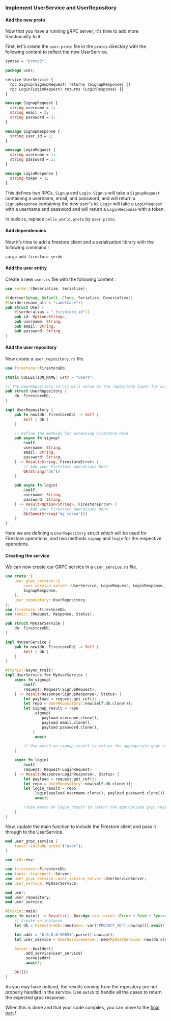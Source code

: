 ### Implement UserService and UserRepository

#### Add the new proto
Now that you have a running gRPC server, it's time to add more functionality to it.

First, let's create the `user.proto` file in the `protos` directory with the following content to reflect the new UserService.

```protobuf
syntax = "proto3";

package user;

service UserService {
  rpc Signup(SignupRequest) returns (SignupResponse) {}
  rpc Login(LoginRequest) returns (LoginResponse) {}
}

message SignupRequest {
  string username = 1;
  string email = 2;
  string password = 3;
}

message SignupResponse {
  string user_id = 1;
}

message LoginRequest {
  string username = 1;
  string password = 2;
}

message LoginResponse {
  string token = 1;
}
```

This defines two RPCs, `Signup` and `Login`. `Signup` will take a `SignupRequest` containing a username, email, and password, and will return a `SignupResponse` containing the new user's id. `Login` will take a `LoginRequest` with a username and password and will return a `LoginResponse` with a token.

In build.rs, replace `hello_world.proto` by `user.proto`.

#### Add dependencies 

Now it’s time to add a firestore client and a serialization library with the following command :

`cargo add firestore serde`

#### Add the user entity

Create a new `user.rs` file with the following content :

```rust
use serde::{Deserialize, Serialize};

#[derive(Debug, Default, Clone, Serialize, Deserialize)]
#[serde(rename_all = "camelCase")]
pub struct User {
    #[serde(alias = "_firestore_id")]
    pub id: Option<String>,
    pub username: String,
    pub email: String,
    pub password: String,
}

```

#### Add the user repository

Now create a `user_repository.rs` file.

```rust
use firestore::FirestoreDb;

static COLLECTION_NAME: &str = "users";

// The UserRepository struct will serve as the repository layer for accessing Firestore
pub struct UserRepository {
    db: FirestoreDb,
}

impl UserRepository {
    pub fn new(db: FirestoreDb) -> Self {
        Self { db }
    }

    // Define the methods for accessing Firestore here
    pub async fn signup(
        &self,
        username: String,
        email: String,
        password: String,
    ) -> Result<String, FirestoreError> {
        // Add your Firestore operations here
        Ok(String("ok"))
    }

    pub async fn login(
        &self,
        username: String,
        password: String,
    ) -> Result<Option<String>, FirestoreError> {
        // Add your Firestore operations here
        Ok(Some(String("my_token")))
    }
}

```

Here we are defining a `UserRepository` struct which will be used for Firestore operations, and two methods `signup` and `login` for the respective operations.

#### Creating the service

We can now create our GRPC service in a `user_service.rs` file.

```rust
use crate::{
    user_grpc_service::{
        user_service_server::UserService, LoginRequest, LoginResponse, SignupRequest,
        SignupResponse,
    },
    user_repository::UserRepository,
};
use firestore::FirestoreDb;
use tonic::{Request, Response, Status};

pub struct MyUserService {
    db: FirestoreDb,
}

impl MyUserService {
    pub fn new(db: FirestoreDb) -> Self {
        Self { db }
    }
}

#[tonic::async_trait]
impl UserService for MyUserService {
    async fn signup(
        &self,
        request: Request<SignupRequest>,
    ) -> Result<Response<SignupResponse>, Status> {
        let payload = request.get_ref();
        let repo = UserRepository::new(self.db.clone());
        let signup_result = repo
            .signup(
                payload.username.clone(),
                payload.email.clone(),
                payload.password.clone(),
            )
            .await

        // Use match on signup_result to return the appropriate grpc response.
    }

    async fn login(
        &self,
        request: Request<LoginRequest>,
    ) -> Result<Response<LoginResponse>, Status> {
        let payload = request.get_ref();
        let repo = UserRepository::new(self.db.clone());
        let login_result = repo
            .login(payload.username.clone(), payload.password.clone())
            .await;

        //Use match on login_result to return the appropriate grpc response.
    }
}

```

Now, update the main function to include the Firestore client and pass it through to the UserService.

```rust
mod user_grpc_service {
    tonic::include_proto!("user");
}

use std::env;

use firestore::FirestoreDb;
use tonic::transport::Server;
use user_grpc_service::user_service_server::UserServiceServer;
use user_service::MyUserService;

mod user;
mod user_repository;
mod user_service;

#[tokio::main]
async fn main() -> Result<(), Box<dyn std::error::Error + Send + Sync>> {
    // Create an instance
    let db = FirestoreDb::new(&env::var("PROJECT_ID").unwrap()).await?;

    let addr = "0.0.0.0:50051".parse().unwrap();
    let user_service = UserServiceServer::new(MyUserService::new(db.clone()));

    Server::builder()
        .add_service(user_service)
        .serve(addr)
        .await?;

    Ok(())
}
```

As you may have noticed, the results coming from the repository are not properly handled in the service. Use `match` to handle all the cases to return the expected grpc response.

When this is done and that your code compiles, you can move to the [final part](./part6.md) !